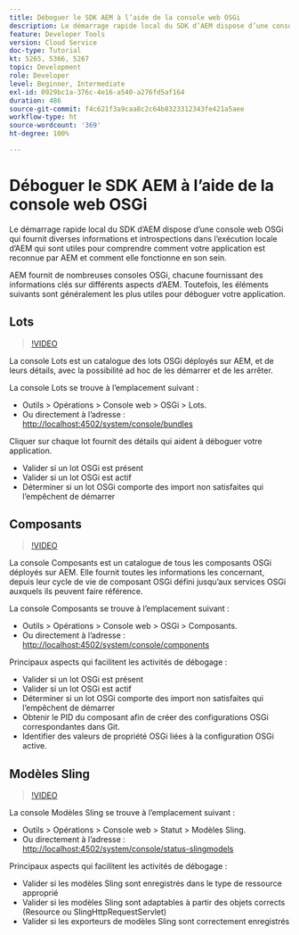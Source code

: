 ```yaml
---
title: Déboguer le SDK AEM à l’aide de la console web OSGi
description: Le démarrage rapide local du SDK d’AEM dispose d’une console web OSGi qui fournit diverses informations et introspections dans l’exécution locale d’AEM qui sont utiles pour comprendre comment votre application est reconnue par AEM et comment elle fonctionne en son sein.
feature: Developer Tools
version: Cloud Service
doc-type: Tutorial
kt: 5265, 5366, 5267
topic: Development
role: Developer
level: Beginner, Intermediate
exl-id: 0929bc1a-376c-4e16-a540-a276fd5af164
duration: 486
source-git-commit: f4c621f3a9caa8c2c64b8323312343fe421a5aee
workflow-type: ht
source-wordcount: '369'
ht-degree: 100%

---
```


# Déboguer le SDK AEM à l’aide de la console web OSGi

Le démarrage rapide local du SDK d’AEM dispose d’une console web OSGi qui fournit diverses informations et introspections dans l’exécution locale d’AEM qui sont utiles pour comprendre comment votre application est reconnue par AEM et comment elle fonctionne en son sein.

AEM fournit de nombreuses consoles OSGi, chacune fournissant des informations clés sur différents aspects d’AEM. Toutefois, les éléments suivants sont généralement les plus utiles pour déboguer votre application.

## Lots

>[!VIDEO](https://video.tv.adobe.com/v/34335?quality=12&learn=on)

La console Lots est un catalogue des lots OSGi déployés sur AEM, et de leurs détails, avec la possibilité ad hoc de les démarrer et de les arrêter.

La console Lots se trouve à l’emplacement suivant :

+ Outils > Opérations > Console web > OSGi > Lots.
+ Ou directement à l’adresse : [http://localhost:4502/system/console/bundles](http://localhost:4502/system/console/bundles)

Cliquer sur chaque lot fournit des détails qui aident à déboguer votre application.

+ Valider si un lot OSGi est présent
+ Valider si un lot OSGi est actif
+ Déterminer si un lot OSGi comporte des import non satisfaites qui l’empêchent de démarrer

## Composants

>[!VIDEO](https://video.tv.adobe.com/v/34336?quality=12&learn=on)

La console Composants est un catalogue de tous les composants OSGi déployés sur AEM. Elle fournit toutes les informations les concernant, depuis leur cycle de vie de composant OSGi défini jusqu’aux services OSGi auxquels ils peuvent faire référence.

La console Composants se trouve à l’emplacement suivant :

+ Outils > Opérations > Console web > OSGi > Composants.
+ Ou directement à l’adresse : [http://localhost:4502/system/console/components](http://localhost:4502/system/console/components)

Principaux aspects qui facilitent les activités de débogage :

+ Valider si un lot OSGi est présent
+ Valider si un lot OSGi est actif
+ Déterminer si un lot OSGi comporte des import non satisfaites qui l’empêchent de démarrer
+ Obtenir le PID du composant afin de créer des configurations OSGi correspondantes dans Git.
+ Identifier des valeurs de propriété OSGi liées à la configuration OSGi active.

## Modèles Sling

>[!VIDEO](https://video.tv.adobe.com/v/34337?quality=12&learn=on)

La console Modèles Sling se trouve à l’emplacement suivant :

+ Outils > Opérations > Console web > Statut > Modèles Sling.
+ Ou directement à l’adresse : [http://localhost:4502/system/console/status-slingmodels](http://localhost:4502/system/console/status-slingmodels)

Principaux aspects qui facilitent les activités de débogage :

+ Valider si les modèles Sling sont enregistrés dans le type de ressource approprié
+ Valider si les modèles Sling sont adaptables à partir des objets corrects (Resource ou SlingHttpRequestServlet)
+ Valider si les exporteurs de modèles Sling sont correctement enregistrés
